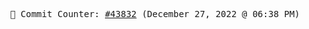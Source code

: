 <p align="center">
    <samp>
        📮 Commit Counter: <a href="https://github.com/Javascript-void0/Javascript-void0/commits/main">#43832</a> (December 27, 2022 @ 06:38 PM)
    </samp>
</p>